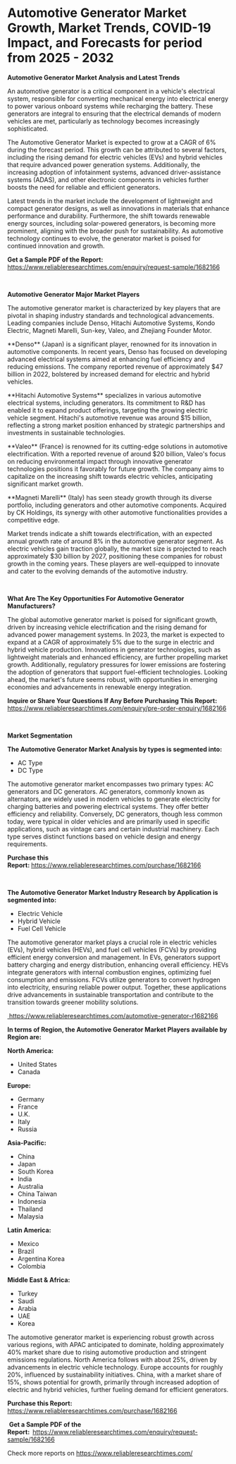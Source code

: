 <p><h1>Automotive Generator Market Growth, Market Trends, COVID-19 Impact, and Forecasts for period from 2025 - 2032</h1></p><p><strong>Automotive Generator Market Analysis and Latest Trends</strong></p>
<p><p>An automotive generator is a critical component in a vehicle's electrical system, responsible for converting mechanical energy into electrical energy to power various onboard systems while recharging the battery. These generators are integral to ensuring that the electrical demands of modern vehicles are met, particularly as technology becomes increasingly sophisticated.</p><p>The Automotive Generator Market is expected to grow at a CAGR of 6% during the forecast period. This growth can be attributed to several factors, including the rising demand for electric vehicles (EVs) and hybrid vehicles that require advanced power generation systems. Additionally, the increasing adoption of infotainment systems, advanced driver-assistance systems (ADAS), and other electronic components in vehicles further boosts the need for reliable and efficient generators.</p><p>Latest trends in the market include the development of lightweight and compact generator designs, as well as innovations in materials that enhance performance and durability. Furthermore, the shift towards renewable energy sources, including solar-powered generators, is becoming more prominent, aligning with the broader push for sustainability. As automotive technology continues to evolve, the generator market is poised for continued innovation and growth.</p></p>
<p><strong>Get a Sample PDF of the Report:&nbsp;</strong> <a href="https://www.reliableresearchtimes.com/enquiry/request-sample/1682166?utm_campaign=2771&utm_medium=2&utm_source=Github&utm_content=ia&utm_term=30032025&utm_id=automotive-generator">https://www.reliableresearchtimes.com/enquiry/request-sample/1682166</a></p>
<p>&nbsp;</p>
<p><strong>Automotive Generator Major Market Players</strong></p>
<p><p>The automotive generator market is characterized by key players that are pivotal in shaping industry standards and technological advancements. Leading companies include Denso, Hitachi Automotive Systems, Kondo Electric, Magneti Marelli, Sun-key, Valeo, and Zhejiang Founder Motor.</p><p>**Denso** (Japan) is a significant player, renowned for its innovation in automotive components. In recent years, Denso has focused on developing advanced electrical systems aimed at enhancing fuel efficiency and reducing emissions. The company reported revenue of approximately $47 billion in 2022, bolstered by increased demand for electric and hybrid vehicles.</p><p>**Hitachi Automotive Systems** specializes in various automotive electrical systems, including generators. Its commitment to R&D has enabled it to expand product offerings, targeting the growing electric vehicle segment. Hitachi's automotive revenue was around $15 billion, reflecting a strong market position enhanced by strategic partnerships and investments in sustainable technologies.</p><p>**Valeo** (France) is renowned for its cutting-edge solutions in automotive electrification. With a reported revenue of around $20 billion, Valeo's focus on reducing environmental impact through innovative generator technologies positions it favorably for future growth. The company aims to capitalize on the increasing shift towards electric vehicles, anticipating significant market growth.</p><p>**Magneti Marelli** (Italy) has seen steady growth through its diverse portfolio, including generators and other automotive components. Acquired by CK Holdings, its synergy with other automotive functionalities provides a competitive edge.</p><p>Market trends indicate a shift towards electrification, with an expected annual growth rate of around 8% in the automotive generator segment. As electric vehicles gain traction globally, the market size is projected to reach approximately $30 billion by 2027, positioning these companies for robust growth in the coming years. These players are well-equipped to innovate and cater to the evolving demands of the automotive industry.</p></p>
<p>&nbsp;</p>
<p><strong>What Are The Key Opportunities For Automotive Generator Manufacturers?</strong></p>
<p><p>The global automotive generator market is poised for significant growth, driven by increasing vehicle electrification and the rising demand for advanced power management systems. In 2023, the market is expected to expand at a CAGR of approximately 5% due to the surge in electric and hybrid vehicle production. Innovations in generator technologies, such as lightweight materials and enhanced efficiency, are further propelling market growth. Additionally, regulatory pressures for lower emissions are fostering the adoption of generators that support fuel-efficient technologies. Looking ahead, the market's future seems robust, with opportunities in emerging economies and advancements in renewable energy integration.</p></p>
<p><strong>Inquire or Share Your Questions If Any Before Purchasing This Report:</strong> <a href="https://www.reliableresearchtimes.com/enquiry/pre-order-enquiry/1682166?utm_campaign=2771&utm_medium=2&utm_source=Github&utm_content=ia&utm_term=30032025&utm_id=automotive-generator">https://www.reliableresearchtimes.com/enquiry/pre-order-enquiry/1682166</a></p>
<p>&nbsp;</p>
<p><strong>Market Segmentation</strong></p>
<p><strong>The Automotive Generator Market Analysis by types is segmented into:</strong></p>
<p><ul><li>AC Type</li><li>DC Type</li></ul></p>
<p><p>The automotive generator market encompasses two primary types: AC generators and DC generators. AC generators, commonly known as alternators, are widely used in modern vehicles to generate electricity for charging batteries and powering electrical systems. They offer better efficiency and reliability. Conversely, DC generators, though less common today, were typical in older vehicles and are primarily used in specific applications, such as vintage cars and certain industrial machinery. Each type serves distinct functions based on vehicle design and energy requirements.</p></p>
<p><strong>Purchase this Report:&nbsp;</strong><a href="https://www.reliableresearchtimes.com/purchase/1682166?utm_campaign=2771&utm_medium=2&utm_source=Github&utm_content=ia&utm_term=30032025&utm_id=automotive-generator">https://www.reliableresearchtimes.com/purchase/1682166</a></p>
<p>&nbsp;</p>
<p><strong>The Automotive Generator Market Industry Research by Application is segmented into:</strong></p>
<p><ul><li>Electric Vehicle</li><li>Hybrid Vehicle</li><li>Fuel Cell Vehicle</li></ul></p>
<p><p>The automotive generator market plays a crucial role in electric vehicles (EVs), hybrid vehicles (HEVs), and fuel cell vehicles (FCVs) by providing efficient energy conversion and management. In EVs, generators support battery charging and energy distribution, enhancing overall efficiency. HEVs integrate generators with internal combustion engines, optimizing fuel consumption and emissions. FCVs utilize generators to convert hydrogen into electricity, ensuring reliable power output. Together, these applications drive advancements in sustainable transportation and contribute to the transition towards greener mobility solutions.</p></p>
<p><a href="https://www.reliableresearchtimes.com/automotive-generator-r1682166?utm_campaign=2771&utm_medium=2&utm_source=Github&utm_content=ia&utm_term=30032025&utm_id=automotive-generator">&nbsp;https://www.reliableresearchtimes.com/automotive-generator-r1682166</a></p>
<p><strong>In terms of Region, the Automotive Generator Market Players available by Region are:</strong></p>
<p>
    <p> <strong> North America: </strong>
        <ul>
            <li>United States</li>
            <li>Canada</li>
        </ul>
        </p> 
    <p> <strong> Europe: </strong>
        <ul>
            <li>Germany</li>
            <li>France</li>
            <li>U.K.</li>
            <li>Italy</li>
            <li>Russia</li>
        </ul>
        </p> 
    <p> <strong> Asia-Pacific: </strong>
        <ul>
            <li>China</li>
            <li>Japan</li>
            <li>South Korea</li>
            <li>India</li>
            <li>Australia</li>
            <li>China Taiwan</li>
            <li>Indonesia</li>
            <li>Thailand</li>
            <li>Malaysia</li>
        </ul>
        </p> 
    <p> <strong> Latin America: </strong>
        <ul>
            <li>Mexico</li>
            <li>Brazil</li>
            <li>Argentina Korea</li>
            <li>Colombia</li>
        </ul>
        </p> 
    <p> <strong> Middle East & Africa: </strong>
        <ul>
            <li>Turkey</li>
            <li>Saudi</li>
            <li>Arabia</li>
            <li>UAE</li>
            <li>Korea</li>
        </ul>
    </p>
    </p>
<p><p>The automotive generator market is experiencing robust growth across various regions, with APAC anticipated to dominate, holding approximately 40% market share due to rising automotive production and stringent emissions regulations. North America follows with about 25%, driven by advancements in electric vehicle technology. Europe accounts for roughly 20%, influenced by sustainability initiatives. China, with a market share of 15%, shows potential for growth, primarily through increased adoption of electric and hybrid vehicles, further fueling demand for efficient generators.</p></p>
<p><strong>Purchase this Report: </strong><a href="https://www.reliableresearchtimes.com/purchase/1682166?utm_campaign=2771&utm_medium=2&utm_source=Github&utm_content=ia&utm_term=30032025&utm_id=automotive-generator">https://www.reliableresearchtimes.com/purchase/1682166</a></p>
<p>&nbsp;<strong>Get a Sample PDF of the Report:&nbsp;&nbsp;</strong><a href="https://www.reliableresearchtimes.com/enquiry/request-sample/1682166?utm_campaign=2771&utm_medium=2&utm_source=Github&utm_content=ia&utm_term=30032025&utm_id=automotive-generator">https://www.reliableresearchtimes.com/enquiry/request-sample/1682166</a></p>
<p><strong></strong></p>
<p>Check more reports on <a href="https://www.reliableresearchtimes.com/?utm_campaign=2771&utm_medium=2&utm_source=Github&utm_content=ia&utm_term=30032025&utm_id=automotive-generator">https://www.reliableresearchtimes.com/</a></p>